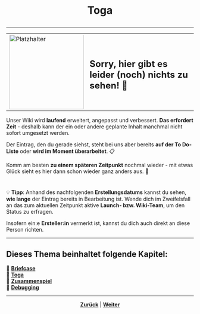 # <p align="center">Toga</p>
<!-- neue Aufteilung / neue Inhalte in Planung -->

---

<div align="center">
  <table>
    <tr>
      <td>
        <img src="https://github.com/user-attachments/assets/69b70f12-916c-4167-8920-c6055f5903d5" alt="Platzhalter" width="200">
      </td>
      <td>
        <h2>Sorry, hier gibt es leider (noch) nichts zu sehen! 👀</h2>
      </td>
    </tr>
  </table>
</div>

Unser Wiki wird **laufend** erweitert, angepasst und verbessert. **Das erfordert Zeit** - deshalb kann der ein oder andere geplante Inhalt manchmal nicht sofort umgesetzt werden.

Der Eintrag, den du gerade siehst, steht bei uns aber bereits **auf der To Do-Liste** oder **wird im Moment überarbeitet**. 📋

Komm am besten **zu einem späteren Zeitpunkt** nochmal wieder - mit etwas Glück sieht es hier dann schon wieder ganz anders aus. 🚀

#

💡 **Tipp**: Anhand des nachfolgenden **Erstellungsdatums** kannst du sehen, **wie lange** der Eintrag bereits in Bearbeitung ist. Wende dich im Zweifelsfall an das zum aktuellen Zeitpunkt aktive **Launch- bzw. Wiki-Team**, um den Status zu erfragen.

Insofern ein:e **Ersteller:in** vermerkt ist, kannst du dich auch direkt an diese Person richten.

---

**Dieses Thema beinhaltet folgende Kapitel:**
---

🔹 [**Briefcase**](/docs/06-entwicklung/01-dokumentation/README.md)<br>
🔹 [**Toga**](/docs/06-entwicklung/02-clean_architecture/README.md) <br>
🔹 [**Zusammenspiel**](/docs/06-entwicklung/02-clean_architecture/README.md) <br>
🔹 [**Debugging**](/docs/06-entwicklung/02-clean_architecture/README.md) <br>

---

<p align="center">
<a href="/docs/06-entwicklung/06-frameworks/02-briefcase_und_toga/01-briefcase/README.md"><strong>Zurück</strong></a> | 
<a href="/docs/06-entwicklung/06-frameworks/02-briefcase_und_toga/03-zusammenspiel/README.md"><strong>Weiter</strong></a>
</p>